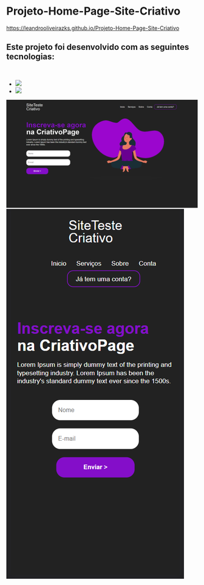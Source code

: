 # Projeto-Home-Page-Site-Criativo
<a>https://leandrooliveirazks.github.io/Projeto-Home-Page-Site-Criativo</a>
<br>

<h2>Este projeto foi desenvolvido com as seguintes tecnologias:</h2>
<br>

  - <img src="https://img.shields.io/badge/HTML5-E34F26?style=for-the-badge&logo=html5&logoColor=white" >

  - <img src="https://img.shields.io/badge/CSS3-1572B6?style=for-the-badge&logo=css3&logoColor=white" > 



<img src="https://github.com/LeandroOliveiraZks/Projeto-Home-Page-Site-Criativo/blob/master/images/SiteCriativo.desktop.png?raw=true">

<img src="https://github.com/LeandroOliveiraZks/Projeto-Home-Page-Site-Criativo/blob/master/images/SiteCriativo.mobile.png?raw=true">
